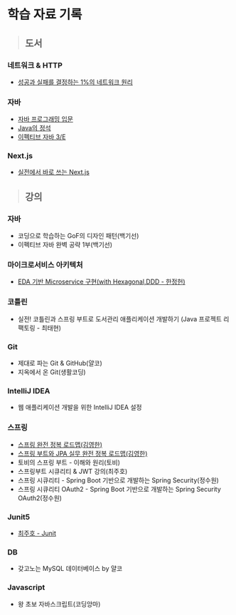 # 학습 자료 기록



> ## 도서

### 네트워크 & HTTP
- [성공과 실패를 결정하는 1%의 네트워크 원리](http://www.kyobobook.co.kr/product/detailViewKor.laf?ejkGb=KOR&mallGb=KOR&barcode=9788931556742&orderClick=LEa&Kc=)

### 자바
- [자바 프로그래밍 입문](https://product.kyobobook.co.kr/detail/S000001817902)
- [Java의 정석](http://www.kyobobook.co.kr/product/detailViewKor.laf?ejkGb=KOR&mallGb=KOR&barcode=9788994492032&orderClick=LEa&Kc=)
- [이펙티브 자바 3/E](https://product.kyobobook.co.kr/detail/S000001033066)

### Next.js
- [실전에서 바로 쓰는 Next.js](https://product.kyobobook.co.kr/detail/S000200619806)

> ## 강의

### 자바
- 코딩으로 학습하는 GoF의 디자인 패턴(백기선)
- 이펙티브 자바 완벽 공략 1부(백기선)

### 마이크로서비스 아키텍처
- [EDA 기반 Microservice 구현(with Hexagonal,DDD - 한정헌)](https://www.inflearn.com/course/eda%EA%B8%B0%EB%B0%98-%EB%A7%88%EC%9D%B4%ED%81%AC%EB%A1%9C%EC%84%9C%EB%B9%84%EC%8A%A4%EA%B5%AC%ED%98%84#curriculum)

### 코틀린
- 실전! 코틀린과 스프링 부트로 도서관리 애플리케이션 개발하기 (Java 프로젝트 리팩토링 - 최태현)

### Git
- 제대로 파는 Git & GitHub(얄코)
- 지옥에서 온 Git(생활코딩)

### IntelliJ IDEA
- 웹 애플리케이션 개발을 위한 IntelliJ IDEA 설정

### 스프링
- [스프링 완전 정복 로드맵(김영한)](https://www.inflearn.com/roadmaps/373)
- [스프링 부트와 JPA 실무 완전 정복 로드맵(김영한)](https://www.inflearn.com/roadmaps/149)
- 토비의 스프링 부트 - 이해와 원리(토비)
- 스프링부트 시큐리티 & JWT 강의(최주호)
- 스프링 시큐리티 - Spring Boot 기반으로 개발하는 Spring Security(정수원)
- 스프링 시큐리티 OAuth2 - Spring Boot 기반으로 개발하는 Spring Security OAuth2(정수원)

### Junit5
- [ 최주호 - Junit](https://www.youtube.com/watch?v=kYqGAM2culU)

### DB
- 갖고노는 MySQL 데이터베이스 by 얄코

### Javascript
- 왕 초보 자바스크립트(코딩앙마)

